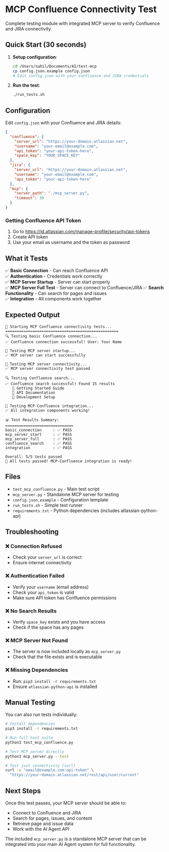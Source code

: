# MCP Confluence Connectivity Test

Complete testing module with integrated MCP server to verify Confluence and JIRA connectivity.

## Quick Start (30 seconds)

1. **Setup configuration**:
   ```bash
   cd /Users/sahil/Documents/AI/test-mcp
   cp config.json.example config.json
   # Edit config.json with your Confluence and JIRA credentials
   ```

2. **Run the test**:
   ```bash
   ./run_tests.sh
   ```

## Configuration

Edit `config.json` with your Confluence and JIRA details:

```json
{
  "confluence": {
    "server_url": "https://your-domain.atlassian.net",
    "username": "your-email@example.com", 
    "api_token": "your-api-token-here",
    "space_key": "YOUR_SPACE_KEY"
  },
  "jira": {
    "server_url": "https://your-domain.atlassian.net",
    "username": "your-email@example.com",
    "api_token": "your-api-token-here"
  },
  "mcp": {
    "server_path": "./mcp_server.py",
    "timeout": 30
  }
}
```

### Getting Confluence API Token

1. Go to https://id.atlassian.com/manage-profile/security/api-tokens
2. Create API token
3. Use your email as username and the token as password

## What it Tests

✅ **Basic Connection** - Can reach Confluence API  
✅ **Authentication** - Credentials work correctly  
✅ **MCP Server Startup** - Server can start properly  
✅ **MCP Server Full Test** - Server can connect to Confluence/JIRA
✅ **Search Functionality** - Can search for pages and issues  
✅ **Integration** - All components work together  

## Expected Output

```
🧪 Starting MCP Confluence connectivity tests...
==================================================
🔍 Testing basic Confluence connection...
✅ Confluence connection successful! User: Your Name

🚀 Testing MCP server startup...
✅ MCP server can start successfully

🔗 Testing MCP server connectivity...
✅ MCP server connectivity test passed

🔍 Testing Confluence search...  
✅ Confluence search successful! Found 15 results
   📄 Getting Started Guide
   📄 API Documentation
   📄 Development Setup

🔗 Testing MCP-Confluence integration...
✅ All integration components working!

📊 Test Results Summary:
==============================
basic_connection     : ✅ PASS
mcp_server_start     : ✅ PASS
mcp_server_full      : ✅ PASS
confluence_search    : ✅ PASS
integration          : ✅ PASS

Overall: 5/5 tests passed
🎉 All tests passed! MCP-Confluence integration is ready!
```

## Files

- `test_mcp_confluence.py` - Main test script
- `mcp_server.py` - Standalone MCP server for testing
- `config.json.example` - Configuration template  
- `run_tests.sh` - Simple test runner
- `requirements.txt` - Python dependencies (includes atlassian-python-api)

## Troubleshooting

### ❌ Connection Refused
- Check your `server_url` is correct
- Ensure internet connectivity

### ❌ Authentication Failed  
- Verify your `username` (email address)
- Check your `api_token` is valid
- Make sure API token has Confluence permissions

### ❌ No Search Results
- Verify `space_key` exists and you have access
- Check if the space has any pages

### ❌ MCP Server Not Found
- The server is now included locally as `mcp_server.py`
- Check that the file exists and is executable

### ❌ Missing Dependencies
- Run: `pip3 install -r requirements.txt`
- Ensure `atlassian-python-api` is installed

## Manual Testing

You can also run tests individually:

```bash
# Install dependencies
pip3 install -r requirements.txt

# Run full test suite
python3 test_mcp_confluence.py

# Test MCP server directly
python3 mcp_server.py --test

# Test just connectivity (curl)
curl -u "email@example.com:api-token" \
  "https://your-domain.atlassian.net/rest/api/user/current"
```

## Next Steps

Once this test passes, your MCP server should be able to:
- Connect to Confluence and JIRA
- Search for pages, issues, and content  
- Retrieve page and issue data
- Work with the AI Agent API

The included `mcp_server.py` is a standalone MCP server that can be integrated into your main AI Agent system for full functionality.